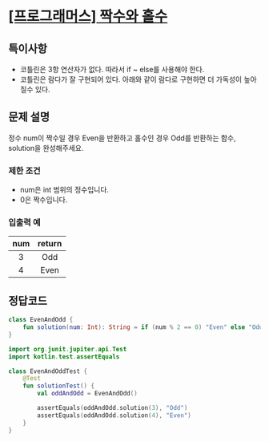 # [\[프로그래머스\] 짝수와 홀수](https://programmers.co.kr/learn/courses/30/lessons/12937)

## 특이사항

- 코틀린은 3항 연산자가 없다. 따라서 if ~ else를 사용해야 한다.
- 코틀린은 람다가 잘 구현되어 있다. 아래와 같이 람다로 구현하면 더 가독성이 높아질수 있다.

## 문제 설명

정수 num이 짝수일 경우 Even을 반환하고 홀수인 경우 Odd를 반환하는 함수, solution을 완성해주세요.

### 제한 조건

- num은 int 범위의 정수입니다.
- 0은 짝수입니다.

### 입출력 예

num | return
:---: | :---:
3| Odd
4 | Even

## 정답코드

```kotlin
class EvenAndOdd {
    fun solution(num: Int): String = if (num % 2 == 0) "Even" else "Odd"
}
```

```kotlin
import org.junit.jupiter.api.Test
import kotlin.test.assertEquals

class EvenAndOddTest {
    @Test
    fun solutionTest() {
        val oddAndOdd = EvenAndOdd()

        assertEquals(oddAndOdd.solution(3), "Odd")
        assertEquals(oddAndOdd.solution(4), "Even")
    }
}
```